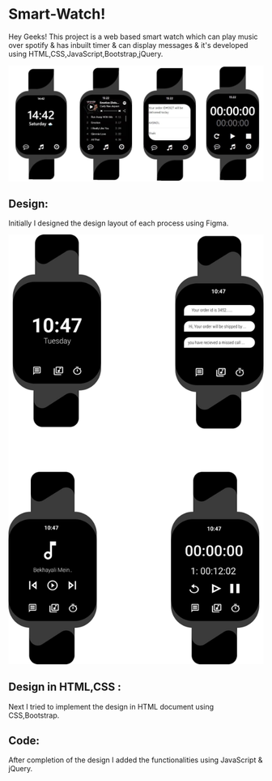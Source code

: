 # Smart-Watch!

Hey Geeks! This project is a web based smart watch which can play music over spotify & has inbuilt timer & can display messages & it's developed using HTML,CSS,JavaScript,Bootstrap,jQuery.

![enter image description here](https://github.com/Md-Mudassir/SmartWatch/blob/master/img/wat-horz.jpg)

## Design:
Initially I designed the design layout of each process using Figma. 

![enter link description here](https://github.com/Md-Mudassir/SmartWatch/blob/master/img/desifnn.jpg)

## Design in HTML,CSS :
Next I tried to implement the design in HTML document using CSS,Bootstrap.

## Code:
After completion of the design I added the functionalities using JavaScript & jQuery.
